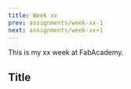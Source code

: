 ```yaml
---
title: Week xx
prev: assignments/week-xx-1
next: assignments/week-xx+1
---
```


This is my xx week at FabAcademy.

## Title
